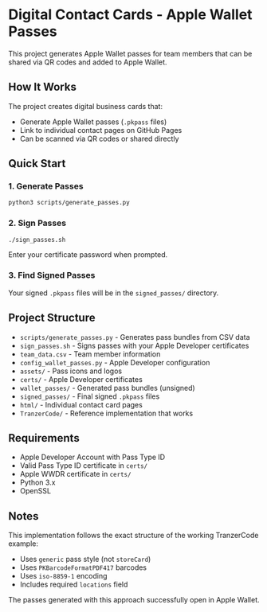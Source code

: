 # Digital Contact Cards - Apple Wallet Passes

This project generates Apple Wallet passes for team members that can be shared via QR codes and added to Apple Wallet.

## How It Works

The project creates digital business cards that:
- Generate Apple Wallet passes (`.pkpass` files)
- Link to individual contact pages on GitHub Pages
- Can be scanned via QR codes or shared directly

## Quick Start

### 1. Generate Passes
```bash
python3 scripts/generate_passes.py
```

### 2. Sign Passes
```bash
./sign_passes.sh
```
Enter your certificate password when prompted.

### 3. Find Signed Passes
Your signed `.pkpass` files will be in the `signed_passes/` directory.

## Project Structure

- `scripts/generate_passes.py` - Generates pass bundles from CSV data
- `sign_passes.sh` - Signs passes with your Apple Developer certificates
- `team_data.csv` - Team member information
- `config_wallet_passes.py` - Apple Developer configuration
- `assets/` - Pass icons and logos
- `certs/` - Apple Developer certificates
- `wallet_passes/` - Generated pass bundles (unsigned)
- `signed_passes/` - Final signed `.pkpass` files
- `html/` - Individual contact card pages
- `TranzerCode/` - Reference implementation that works

## Requirements

- Apple Developer Account with Pass Type ID
- Valid Pass Type ID certificate in `certs/`
- Apple WWDR certificate in `certs/`
- Python 3.x
- OpenSSL

## Notes

This implementation follows the exact structure of the working TranzerCode example:
- Uses `generic` pass style (not `storeCard`)
- Uses `PKBarcodeFormatPDF417` barcodes
- Uses `iso-8859-1` encoding
- Includes required `locations` field

The passes generated with this approach successfully open in Apple Wallet. 